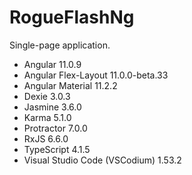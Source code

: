 # RogueFlashNg

Single-page application.

- Angular 11.0.9
- Angular Flex-Layout 11.0.0-beta.33
- Angular Material 11.2.2
- Dexie 3.0.3
- Jasmine 3.6.0
- Karma 5.1.0
- Protractor 7.0.0
- RxJS 6.6.0
- TypeScript 4.1.5
- Visual Studio Code (VSCodium) 1.53.2
